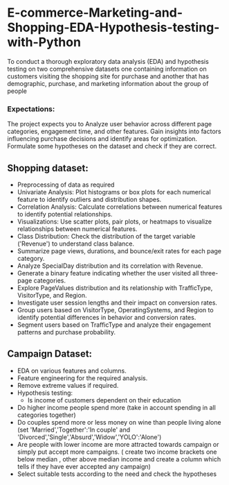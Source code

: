 # E-commerce-Marketing-and-Shopping-EDA-Hypothesis-testing-with-Python

To conduct a thorough exploratory data analysis (EDA) and hypothesis testing on two comprehensive datasets one containing information on customers visiting the shopping site for purchase and another that has demographic, purchase, and marketing information about the group of people

### Expectations:
The project expects you to Analyze user behavior across different page categories, engagement time, and other features. Gain insights into factors influencing purchase decisions and identify areas for optimization. Formulate some hypotheses on the dataset and check if they are correct.

## Shopping dataset:
- Preprocessing of data as required
- Univariate Analysis: Plot histograms or box plots for each numerical feature to identify outliers and distribution shapes.
- Correlation Analysis: Calculate correlations between numerical features to identify potential relationships.
- Visualizations: Use scatter plots, pair plots, or heatmaps to visualize relationships between numerical features.
- Class Distribution: Check the distribution of the target variable ('Revenue') to understand class balance.
- Summarize page views, durations, and bounce/exit rates for each page category.
- Analyze SpecialDay distribution and its correlation with Revenue.
- Generate a binary feature indicating whether the user visited all three-page categories.
- Explore PageValues distribution and its relationship with TrafficType, VisitorType, and Region.
- Investigate user session lengths and their impact on conversion rates.
- Group users based on VisitorType, OperatingSystems, and Region to identify potential differences in behavior and conversion rates.
- Segment users based on TrafficType and analyze their engagement patterns and purchase probability.

## Campaign Dataset:
- EDA on various features and columns.
- Feature engineering for the required analysis.
- Remove extreme values if required.
- Hypothesis testing:
  - Is income of customers dependent on their education
 -  Do higher income people spend more (take in account spending in all categories together)
  - Do couples spend more or less money on wine than people living alone (set 'Married','Together':'In couple' and 'Divorced','Single','Absurd','Widow','YOLO':'Alone')
  - Are people with lower income are more attracted towards campaign or simply put accept more campaigns. ( create two income brackets one below median , other above median income and create a column which tells if they have ever accepted any campaign)
- Select suitable tests according to the need and check the hypotheses


